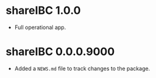 # shareIBC 1.0.0
* Full operational app.

# shareIBC 0.0.0.9000

* Added a `NEWS.md` file to track changes to the package.
